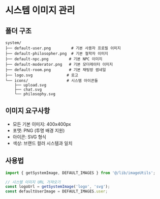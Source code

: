# 시스템 이미지 관리

## 폴더 구조
```
system/
├── default-user.png         # 기본 사용자 프로필 이미지
├── default-philosopher.png  # 기본 철학자 이미지
├── default-npc.png         # 기본 NPC 이미지
├── default-moderator.png   # 기본 모더레이터 이미지
├── default-room.png        # 기본 채팅방 썸네일
├── logo.svg               # 로고
└── icons/                 # 시스템 아이콘들
    ├── upload.svg
    ├── chat.svg
    └── philosophy.svg
```

## 이미지 요구사항
- 모든 기본 이미지: 400x400px
- 포맷: PNG (투명 배경 지원)
- 아이콘: SVG 형식
- 색상: 브랜드 컬러 시스템과 일치

## 사용법
```typescript
import { getSystemImage, DEFAULT_IMAGES } from '@/lib/imageUtils';

// 시스템 이미지 URL 가져오기
const logoUrl = getSystemImage('logo', 'svg');
const defaultUserImage = DEFAULT_IMAGES.user;
``` 